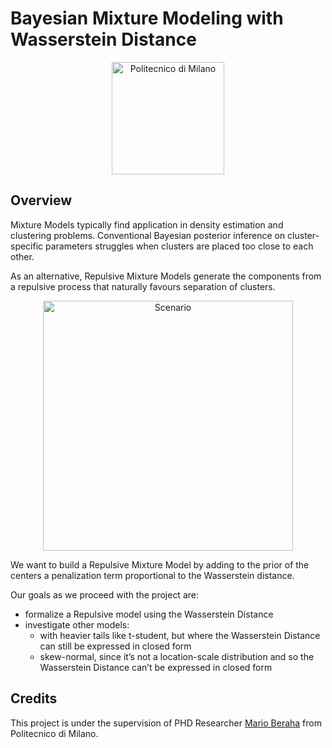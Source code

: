 # Bayesian Mixture Modeling with Wasserstein Distance

<p align="center">
    <img src="https://i.imgur.com/mPb3Qbd.gif" width="180" alt="Politecnico di Milano"/>
</p>

## Overview

Mixture Models typically find application in density estimation and clustering problems.
Conventional Bayesian posterior inference on cluster-specific parameters struggles when clusters are placed too close to each other.

As an alternative, Repulsive Mixture Models generate the components from a repulsive process that naturally favours separation of clusters.

<p align="center">
    <img src="https://user-images.githubusercontent.com/91596609/141163222-2d8e2893-cc11-42a7-9f10-31366280264e.png" width="400" alt="Scenario"/>
</p>

We want to build a Repulsive Mixture Model by adding to the prior of the centers a penalization term proportional to the Wasserstein distance.

Our goals as we proceed with the project are:
* formalize a Repulsive model using the Wasserstein Distance 
* investigate other models:
   * with heavier tails like t-student, but where the Wasserstein Distance can still be expressed in closed form
   * skew-normal, since it’s not a location-scale distribution and so the Wasserstein Distance can’t be expressed in closed form


## Credits

This project is under the supervision of PHD Researcher <a href="https://github.com/mberaha">Mario Beraha</a> from Politecnico di Milano. 


